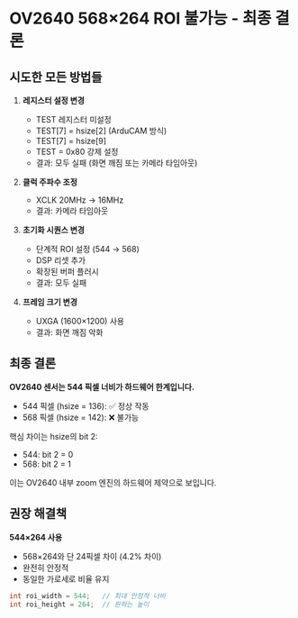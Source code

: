 # OV2640 568×264 ROI 불가능 - 최종 결론

## 시도한 모든 방법들

1. **레지스터 설정 변경**
   - TEST 레지스터 미설정
   - TEST[7] = hsize[2] (ArduCAM 방식)
   - TEST[7] = hsize[9]
   - TEST = 0x80 강제 설정
   - 결과: 모두 실패 (화면 깨짐 또는 카메라 타임아웃)

2. **클럭 주파수 조정**
   - XCLK 20MHz → 16MHz
   - 결과: 카메라 타임아웃

3. **초기화 시퀀스 변경**
   - 단계적 ROI 설정 (544 → 568)
   - DSP 리셋 추가
   - 확장된 버퍼 플러시
   - 결과: 모두 실패

4. **프레임 크기 변경**
   - UXGA (1600×1200) 사용
   - 결과: 화면 깨짐 악화

## 최종 결론

**OV2640 센서는 544 픽셀 너비가 하드웨어 한계입니다.**

- 544 픽셀 (hsize = 136): ✅ 정상 작동
- 568 픽셀 (hsize = 142): ❌ 불가능

핵심 차이는 hsize의 bit 2:
- 544: bit 2 = 0
- 568: bit 2 = 1

이는 OV2640 내부 zoom 엔진의 하드웨어 제약으로 보입니다.

## 권장 해결책

**544×264 사용**
- 568×264와 단 24픽셀 차이 (4.2% 차이)
- 완전히 안정적
- 동일한 가로세로 비율 유지

```c
int roi_width = 544;   // 최대 안정적 너비
int roi_height = 264;  // 원하는 높이
```